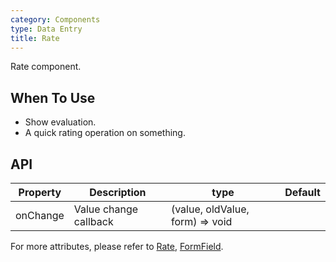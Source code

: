 ```yaml
---
category: Components
type: Data Entry
title: Rate
---
```


Rate component.

## When To Use

- Show evaluation.
- A quick rating operation on something.

## API

| Property | Description | type | Default |
| -------- | ----------- | ---- | ------- |
| onChange | Value change callback | (value, oldValue, form) => void | |

For more attributes, please refer to [Rate](/components/rate), [FormField](/components-pro/field/#FormField).

